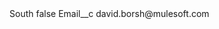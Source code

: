 <?xml version="1.0" encoding="UTF-8"?>
<CustomMetadata xmlns="http://soap.sforce.com/2006/04/metadata" xmlns:xsi="http://www.w3.org/2001/XMLSchema-instance" xmlns:xsd="http://www.w3.org/2001/XMLSchema">
    <label>South</label>
    <protected>false</protected>
    <values>
        <field>Email__c</field>
        <value xsi:type="xsd:string">david.borsh@mulesoft.com</value>
    </values>
</CustomMetadata>
